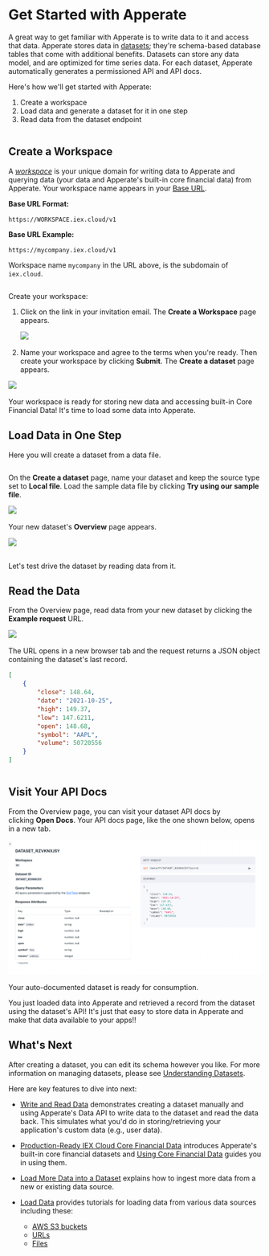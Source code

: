 # Get Started with Apperate

A great way to get familiar with Apperate is to write data to it and access that data. Apperate stores data in [datasets](../reference/glossary.md#dataset); they're schema-based database tables that come with additional benefits. Datasets can store any data model, and are optimized for time series data. For each dataset, Apperate automatically generates a permissioned API and API docs.

Here's how we'll get started with Apperate:

1. Create a workspace
1. Load data and generate a dataset for it in one step 
1. Read data from the dataset endpoint

``` {attention} If you don't already have an **IEX Cloud Apperate account**, create one [here](https://iexcloud.io/cloud-login#/register).
```

## Create a Workspace

A [*workspace*](../reference/glossary.md#workspace) is your unique domain for writing data to Apperate and querying data (your data and Apperate's built-in core financial data) from Apperate. Your workspace name appears in your [Base URL](https://iexcloud.io/docs/).

**Base URL Format:**

```
https://WORKSPACE.iex.cloud/v1
```

**Base URL Example:**

```
https://mycompany.iex.cloud/v1
```

Workspace name `mycompany` in the URL above, is the subdomain of `iex.cloud`.

``` {important} The workspace name is permanent, so make sure to name it exactly how you want it.
```

Create your workspace:

1. Click on the link in your invitation email. The **Create a Workspace** page appears.

    ![](./getting-started-with-apperate/create-a-workspace.png)

1. Name your workspace and agree to the terms when you're ready. Then create your workspace by clicking **Submit**. The **Create a dataset** page appears.

![](./getting-started-with-apperate/create-a-dataset.png)

Your workspace is ready for storing new data and accessing built-in Core Financial Data! It's time to load some data into Apperate.

## Load Data in One Step

Here you will create a dataset from a data file.

``` {note} If you're not already in the **Create a dataset** page, click **Create a dataset** at the top right of the console. 
```

On the **Create a dataset** page, name your dataset and keep the source type set to **Local file**. Load the sample data file by clicking **Try using our sample file**.

![](./getting-started-with-apperate/try-our-sample-file.png)

Your new dataset's **Overview** page appears.

![](./getting-started-with-apperate/sample-dataset-overview.png)

``` {seealso} For **Overview** page details, see [Dataset Overview Page](../reference/dataset-overview-page.md) reference.
```

Let's test drive the dataset by reading data from it.

## Read the Data

From the Overview page, read data from your new dataset by clicking the **Example request** URL.

![](./getting-started-with-apperate/sample-dataset-example-request.png)

The URL opens in a new browser tab and the request returns a JSON object containing the dataset's last record.

```json
[
    {
        "close": 148.64,
        "date": "2021-10-25",
        "high": 149.37,
        "low": 147.6211,
        "open": 148.68,
        "symbol": "AAPL",
        "volume": 50720556
    }
]
```

``` {tip} The **Example request** URL uses the [Data API](https://iexcloud.io/docs/apperate-apis/data/). You can use the URL as a base on which to query the dataset using other parameters and values. See [Querying Datasets](../interacting-with-your-data/querying-data/querying-datasets.md) for examples.
```

## Visit Your API Docs

From the Overview page, you can visit your dataset API docs by clicking **Open Docs**. Your API docs page, like the one shown below, opens in a new tab.

![](./getting-started-with-apperate/endpoint-api-page.png)

Your auto-documented dataset is ready for consumption.

You just loaded data into Apperate and retrieved a record from the dataset using the dataset's API! It's just that easy to store data in Apperate and make that data available to your apps!!

## What's Next

After creating a dataset, you can edit its schema however you like. For more information on managing datasets, please see [Understanding Datasets](../managing-your-data/understanding-datasets.md).

Here are key features to dive into next:

- [Write and Read Data](./write-and-read-data.md) demonstrates creating a dataset manually and using Apperate's Data API to write data to the dataset and read the data back. This simulates what you'd do in storing/retrieving your application's custom data (e.g., user data).

- [Production-Ready IEX Cloud Core Financial Data](./production-ready-core-data.md) introduces Apperate's built-in core financial datasets and [Using Core Financial Data](../using-core-data.md) guides you in using them.

- [Load More Data into a Dataset](../migrating-and-importing-data/load-more-data-into-a-dataset.md) explains how to ingest more data from a new or existing data source.

- [Load Data](../migrating-and-importing-data.md) provides tutorials for loading data from various data sources including these:

    - [AWS S3 buckets](../migrating-and-importing-data/loading-data-from-aws-s3.md)
    - [URLs](../migrating-and-importing-data/loading-data-from-a-url.md)
    - [Files](../migrating-and-importing-data/loading-data-from-a-file.md)